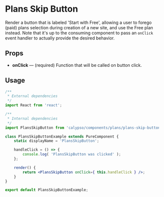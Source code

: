 # Plans Skip Button

Render a button that is labeled 'Start with Free', allowing a user to forego (paid) plans selection during creation of a new site, and use the Free plan instead. Note that it's up to the consuming component to pass an `onClick` event handler to actually provide the desired behavior.

## Props

- **onClick** — (required) Function that will be called on button click.

## Usage

```jsx
/**
 * External dependencies
 */
import React from 'react';

/**
 * Internal dependencies
 */
import PlansSkipButton from 'calypso/components/plans/plans-skip-button';

class PlansSkipButtonExample extends PureComponent {
	static displayName = 'PlansSkipButton';

	handleClick = () => {
		console.log( 'PlansSkipButton was clicked' );
	};

	render() {
		return <PlansSkipButton onClick={ this.handleClick } />;
	}
}

export default PlansSkipButtonExample;
```
